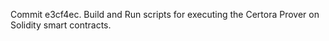 Commit e3cf4ec.                    Build and Run scripts for executing the Certora Prover on Solidity smart contracts.